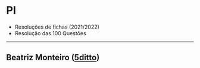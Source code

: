 # PI

- Resoluções de fichas (2021/2022)
- Resolução das 100 Questões

---

##  Beatriz Monteiro ([5ditto](https://github.com/5ditto))

